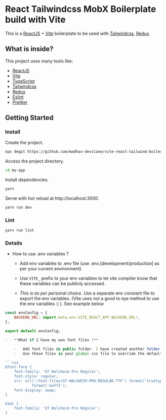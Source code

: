 # React Tailwindcss MobX Boilerplate build with Vite

This is a [ReactJS](https://reactjs.org) + [Vite](https://vitejs.dev) boilerplate to be used with [Tailwindcss](https://tailwindcss.com), [Redux](https://redux.js.org/).

## What is inside?

This project uses many tools like:

-   [ReactJS](https://reactjs.org)
-   [Vite](https://vitejs.dev)
-   [TypeScript](https://www.typescriptlang.org)
-   [Tailwindcss](https://tailwindcss.com)
-   [Redux](https://redux.js.org/)
-   [Eslint](https://eslint.org)
-   [Prettier](https://prettier.io)

## Getting Started

### Install

Create the project.

```bash
npx degit https://github.com/madhav-devslane/vite-react-tailwind-boilerplate my-app
```

Access the project directory.

```bash
cd my-app
```

Install dependencies.

```bash
yarn
```

Serve with hot reload at http://localhost:3000.

```bash
yarn run dev
```

### Lint

```bash
yarn run lint
```

### Details

-   How to use .env variables ?

    -   Add env variables to .env file (use .env.[development/production] as per your current environment)

    -   Use `VITE_` prefix to your env variables to let vite compiler know that these variables can be publicly accessed.

    -   _This is as per personal choice._ Use a separate env constant file to export the env variables. (Vite uses not a good to eye method to use the env variables :) ). See example below

````js
const envConfig = {
    BACKEND_URL: import.meta.env.VITE_REACT_APP_BACKEND_URL!,
};

export default envConfig;

-   **What if I have my own font files ?**

    -   Add font files in public folder. I have created another folder `font-files` in public and copied all the font files into that
    -   Use those files in your global css file to override the defaults. See below

```css
@font-face {
    font-family: 'GT Walsheim Pro Regular';
    font-style: regular;
    src: url('/font-files/GT-WALSHEIM-PRO-REGULAR.TTF') format('truetype'), url('/font-files/GTWalsheimProRegular.woff2')
            format('woff2');
    font-display: swap;
}

html {
    font-family: 'GT Walsheim Pro Regular';
}
````

